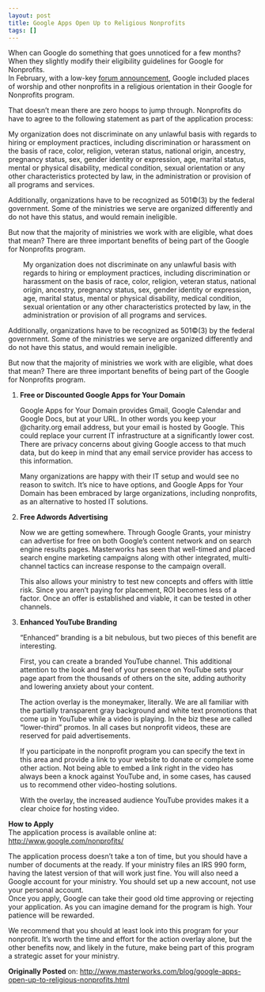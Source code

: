 ```yaml
---
layout: post
title: Google Apps Open Up to Religious Nonprofits
tags: []
---
```


<p>
When can Google do something that goes unnoticed for a few months? When they slightly modify their eligibility guidelines for Google for Nonprofits. <br />In February, with a low-key <a href="http://www.christianitytoday.com/ct/2011/augustweb-only/googlecutschurchesout.html">forum announcement</a>, Google included places of worship and other nonprofits in a religious orientation in their Google for Nonprofits program.

<p />
That doesn&rsquo;t mean there are zero hoops to jump through. Nonprofits do have to agree to the following statement as part of the application process:

<p />
My organization does not discriminate on any unlawful basis with regards to hiring or employment practices, including discrimination or harassment on the basis of race, color, religion, veteran status, national origin, ancestry, pregnancy status, sex, gender identity or expression, age, marital status, mental or physical disability, medical condition, sexual orientation or any other characteristics protected by law, in the administration or provision of all programs and services.

<p />
Additionally, organizations have to be recognized as 501©(3) by the federal government. Some of the ministries we serve are organized differently and do not have this status, and would remain ineligible.

<p />
But now that the majority of ministries we work with are eligible, what does that mean? There are three important benefits of being part of the Google for Nonprofits program.

</p>
<p style="padding-left:30px;">
My organization does not discriminate on any unlawful basis with regards to hiring or employment practices, including discrimination or harassment on the basis of race, color, religion, veteran status, national origin, ancestry, pregnancy status, sex, gender identity or expression, age, marital status, mental or physical disability, medical condition, sexual orientation or any other characteristics protected by law, in the administration or provision of all programs and services.

</p>
<p>
Additionally, organizations have to be recognized as 501©(3) by the federal government. Some of the ministries we serve are organized differently and do not have this status, and would remain ineligible.

<p />
But now that the majority of ministries we work with are eligible, what does that mean? There are three important benefits of being part of the Google for Nonprofits program.

</p>
<ol>
<li>
<strong>Free or Discounted Google Apps for Your Domain</strong>

</li>
<p>
Google Apps for Your Domain provides Gmail, Google Calendar and Google Docs, but at your URL. In other words you keep your @charity.org email address, but your email is hosted by Google. This could replace your current IT infrastructure at a significantly lower cost. There are privacy concerns about giving Google access to that much data, but do keep in mind that any email service provider has access to this information.

<p />
Many organizations are happy with their IT setup and would see no reason to switch. It&rsquo;s nice to have options, and Google Apps for Your Domain has been embraced by large organizations, including nonprofits, as an alternative to hosted IT solutions.

</p>
<li>
<strong>Free Adwords Advertising</strong>

</li>
<p>
Now we are getting somewhere. Through Google Grants, your ministry can advertise for free on both Google&rsquo;s content network and on search engine results pages. Masterworks has seen that well-timed and placed search engine marketing campaigns along with other integrated, multi-channel tactics can increase response to the campaign overall.

<p />
This also allows your ministry to test new concepts and offers with little risk. Since you aren&rsquo;t paying for placement, ROI becomes less of a factor. Once an offer is established and viable, it can be tested in other channels.

</p>
<li>
<strong>Enhanced YouTube Branding</strong>

</li>
<p>
“Enhanced&rdquo; branding is a bit nebulous, but two pieces of this benefit are interesting.

<p />
First, you can create a branded YouTube channel. This additional attention to the look and feel of your presence on YouTube sets your page apart from the thousands of others on the site, adding authority and lowering anxiety about your content.

<p />
The action overlay is the moneymaker, literally. We are all familiar with the partially transparent gray background and white text promotions that come up in YouTube while a video is playing. In the biz these are called “lower-third&rdquo; promos. In all cases but nonprofit videos, these are reserved for paid advertisements.

<p />
If you participate in the nonprofit program you can specify the text in this area and provide a link to your website to donate or complete some other action. Not being able to embed a link right in the video has always been a knock against YouTube and, in some cases, has caused us to recommend other video-hosting solutions.

<p />
With the overlay, the increased audience YouTube provides makes it a clear choice for hosting video.

</p>
</ol>
<p>
<strong>How to Apply</strong><br />The application process is available online at:<br /><a href="http://www.google.com/nonprofits/">http://www.google.com/nonprofits/</a>

<p />
The application process doesn&rsquo;t take a ton of time, but you should have a number of documents at the ready. If your ministry files an IRS 990 form, having the latest version of that will work just fine. You will also need a Google account for your ministry. You should set up a new account, not use your personal account. <br />Once you apply, Google can take their good old time approving or rejecting your application. As you can imagine demand for the program is high. Your patience will be rewarded.

<p />
We recommend that you should at least look into this program for your nonprofit. It&rsquo;s worth the time and effort for the action overlay alone, but the other benefits now, and likely in the future, make being part of this program a strategic asset for your ministry.

</p>
<p>
<strong>Originally Posted </strong>on: <a href="http://www.masterworks.com/blog/google-apps-open-up-to-religious-nonprofits.html">http://www.masterworks.com/blog/google-apps-open-up-to-religious-nonprofits.html</a>

</p>
